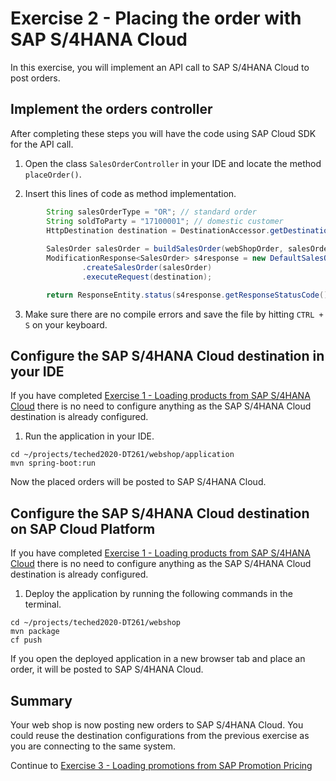 # Exercise 2 - Placing the order with SAP S/4HANA Cloud

In this exercise, you will implement an API call to SAP S/4HANA Cloud to post orders.

## Implement the orders controller

After completing these steps you will have the code using SAP Cloud SDK for the API call.

1. Open the class `SalesOrderController` in your IDE and locate the method `placeOrder()`.

2.	Insert this lines of code as method implementation.
```java
		String salesOrderType = "OR"; // standard order
		String soldToParty = "17100001"; // domestic customer
		HttpDestination destination = DestinationAccessor.getDestination("S4HANA").asHttp();
		
		SalesOrder salesOrder = buildSalesOrder(webShopOrder, salesOrderType, soldToParty);
		ModificationResponse<SalesOrder> s4response = new DefaultSalesOrderService()
				.createSalesOrder(salesOrder)
				.executeRequest(destination);

		return ResponseEntity.status(s4response.getResponseStatusCode()).build();
```

3. Make sure there are no compile errors and save the file by hitting `CTRL + S` on your keyboard.


## Configure the SAP S/4HANA Cloud destination in your IDE

If you have completed [Exercise 1 - Loading products from SAP S/4HANA Cloud](../ex1/) there is no need to configure anything as the SAP S/4HANA Cloud destination is already configured.

1. Run the application in your IDE.
```
cd ~/projects/teched2020-DT261/webshop/application
mvn spring-boot:run
```

Now the placed orders will be posted to SAP S/4HANA Cloud.


## Configure the SAP S/4HANA Cloud destination on SAP Cloud Platform

If you have completed [Exercise 1 - Loading products from SAP S/4HANA Cloud](../ex1/) there is no need to configure anything as the SAP S/4HANA Cloud destination is already configured.

1. Deploy the application by running the following commands in the terminal.
```
cd ~/projects/teched2020-DT261/webshop
mvn package
cf push
```

If you open the deployed application in a new browser tab and place an order, it will be posted to SAP S/4HANA Cloud.

## Summary

Your web shop is now posting new orders to SAP S/4HANA Cloud. You could reuse the destination configurations from the previous exercise as you are connecting to the same system.

Continue to [Exercise 3 - Loading promotions from SAP Promotion Pricing](../ex3/README.md)

